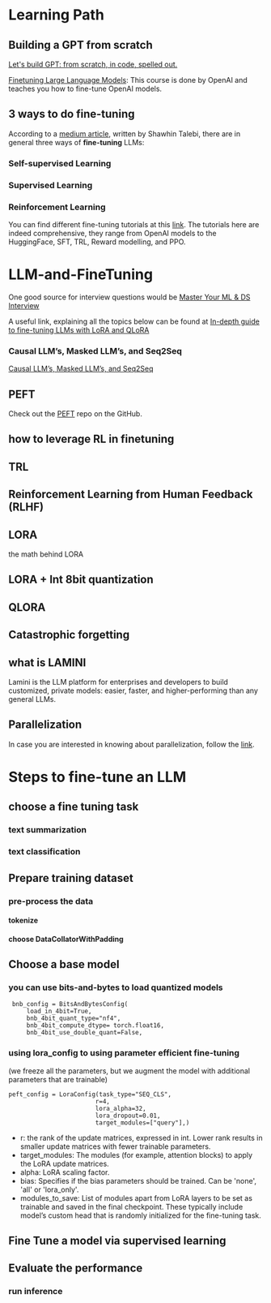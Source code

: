 # Learning Path

## Building a GPT from scratch
[Let's build GPT: from scratch, in code, spelled out.](https://www.youtube.com/watch?v=kCc8FmEb1nY)

[Finetuning Large Language Models](https://www.deeplearning.ai/short-courses/finetuning-large-language-models/): This course is done by OpenAI and teaches you how to fine-tune OpenAI models.

## 3 ways to do fine-tuning
According to a [medium article](https://medium.com/p/23473d763b91), written by Shawhin Talebi, there are in general three ways of **fine-tuning** LLMs:
### Self-supervised Learning
### Supervised Learning
### Reinforcement Learning
You can find different fine-tuning tutorials at this [link](https://github.com/ashishpatel26/LLM-Finetuning). The tutorials here are indeed comprehensive, they range from OpenAI models to the HuggingFace, SFT, TRL, Reward modelling, and PPO.
# LLM-and-FineTuning
 One good source for interview questions would be [Master Your ML & DS Interview](https://www.mlstack.cafe/blog/large-language-models-llms-interview-questions)

A useful link, explaining all the topics below can be found at [In-depth guide to fine-tuning LLMs with LoRA and QLoRA](https://www.mercity.ai/blog-post/guide-to-fine-tuning-llms-with-lora-and-qlora#:~:text=QLoRA%20and%20LoRA%20both%20are,of%20a%20standalone%20finetuning%20technique.)
### Causal LLM’s, Masked LLM’s, and Seq2Seq
[Causal LLM’s, Masked LLM’s, and Seq2Seq](https://medium.com/@tom_21755/understanding-causal-llms-masked-llm-s-and-seq2seq-a-guide-to-language-model-training-d4457bbd07fa)
## PEFT
Check out the [PEFT](https://github.com/huggingface/peft) repo on the GitHub.
## how to leverage RL in finetuning
## TRL
## Reinforcement Learning from Human Feedback (RLHF)
## LORA
the math behind LORA
## LORA + Int 8bit quantization
## QLORA
## Catastrophic forgetting
## what is LAMINI
Lamini is the LLM platform for enterprises and developers to build customized, private models: easier, faster, and higher-performing than any general LLMs.


## Parallelization
In case you are interested in knowing about parallelization, follow the [link](https://towardsdatascience.com/how-to-build-an-llm-from-scratch-8c477768f1f9).




# Steps to fine-tune an LLM
## choose a fine tuning task
### text summarization
### text classification

## Prepare training dataset
### pre-process the data
#### tokenize
#### choose DataCollatorWithPadding
## Choose a base model
### you can use bits-and-bytes to load quantized models

```
 bnb_config = BitsAndBytesConfig(
     load_in_4bit=True,
     bnb_4bit_quant_type="nf4",
     bnb_4bit_compute_dtype= torch.float16,
     bnb_4bit_use_double_quant=False,
```



### using lora_config to using parameter efficient fine-tuning
(we freeze all the parameters, but we augment the model with additional parameters that are trainable)


```
peft_config = LoraConfig(task_type="SEQ_CLS",
                        r=4,
                        lora_alpha=32,
                        lora_dropout=0.01,
                        target_modules=["query"],)
```
* r: the rank of the update matrices, expressed in int. Lower rank results in smaller update matrices with fewer trainable parameters.
* target_modules: The modules (for example, attention blocks) to apply the LoRA update matrices.
* alpha: LoRA scaling factor.
* bias: Specifies if the bias parameters should be trained. Can be 'none', 'all' or 'lora_only'.
* modules_to_save: List of modules apart from LoRA layers to be set as trainable and saved in the final checkpoint. These typically include model’s custom head that is randomly initialized for the fine-tuning task.

## Fine Tune a model via supervised learning 
## Evaluate the performance
### run inference
